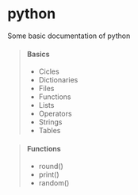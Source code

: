 # python

Some basic documentation of python

> #### Basics
>
> - Cicles
> - Dictionaries
> - Files
> - Functions
> - Lists
> - Operators
> - Strings
> - Tables

> #### Functions
>
> - round()
> - print()
> - random()